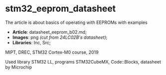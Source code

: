 # stm32_eeprom_datasheet

The article is about basics of operating with EEPROMs with examples

- **Article**: datasheet_eeprom_b02.md;
- **Images**: png *(cut from 24LC02B's datasheet)*;
- **Libraries**: Inc, Src;

MIPT, DREC, STM32 Cortex-M0 course, 2019

Used library STM32 LL, programs STM32CubeMX, Code::Blocks, datasheet by Microchip
